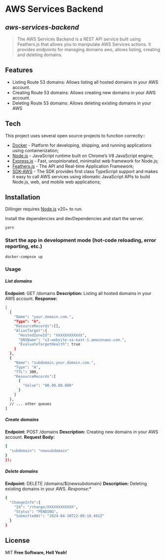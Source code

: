 # AWS Services Backend
## _aws-services-backend_

> The AWS Services Backend is a
> REST API service built using Feathers.js that
> allows you to manipulate AWS Services actions.
> It provides endpoints for managing domains aws,
> allows listing, creating and deleting domains.

## Features

- Listing Route 53 domains: Allows listing all hosted domains in your AWS account.
- Creating Route 53 domains: Allows creating new domains in your AWS account.
- Deleting Route 53 domains: Allows deleting existing domains in your AWS

## Tech

This project uses several open source projects to function correctly::

- [Docker] - Platform for developing, shipping, and running applications using containerization;
- [Node.js] - JavaScript runtime built on Chrome’s V8 JavaScript engine;
- [Express.js] - Fast, unopinionated, minimalist web framework for Node.js;
- [Feathers.js] - The API and Real-time Application Framework;
- [SDK-AWS] - The SDK provides first class TypeScript support and makes it easy to call AWS services using idiomatic JavaScript APIs to build Node.js, web, and mobile web applications;

## Installation

Dillinger requires [Node.js](https://nodejs.org/) v20+ to run.

Install the dependencies and devDependencies and start the server.

```bash
yarn
```

### Start the app in development mode (hot-code reloading, error reporting, etc.)

```bash
docker-compose up
```

### Usage
##### List domains
**Endpoint:** GET /domains
**Description:** Listing all hosted domains in your AWS account.
**Response:**
```sh
[
  {
    "Name": "your.domain.com.",
    "Type": "A",
    "ResourceRecords":[],
    "AliasTarget":{
      "HostedZoneId": "XXXXXXXXXXXX",
      "DNSName": "s3-website-sa-east-1.amazonaws.com.",
      "EvaluateTargetHealth": true
    }
  },
  {
    "Name": "subdomain.your.domain.com.",
    "Type": "A",
    "TTL": 300,
    "ResourceRecords":[
      {
        "Value": "00.00.00.000"
      }
    ]
  },
  // ... other queues
]
```

##### Create domains
**Endpoint:** POST /domains
**Description:** Creating new domains in your AWS account.
**Request Body:**
```sh
{
  "subdomain": "newsubdomain"
}
});
```


##### Delete domains
**Endpoint:** DELETE /domains/${newsubdomain}
**Description:** Deleting existing domains in your AWS.
*Response:**
```sh
{
  "ChangeInfo":{
    "Id": "/change/XXXXXXXXXXXX",
    "Status": "PENDING",
    "SubmittedAt": "2024-04-30T22:09:10.491Z"
  }
}
```


## License

MIT
**Free Software, Hell Yeah!**

[//]: # (These are reference links used in the body of this note and get stripped out when the markdown processor does its job. There is no need to format nicely because it shouldn't be seen. Thanks SO - http://stackoverflow.com/questions/4823468/store-comments-in-markdown-syntax)
[Docker]: <https://docs.docker.com/>
[Node.js]: <https://nodejs.org/docs/latest/api/>
[Feathers.js]: <https://feathersjs.com/api/>
[Express.js]: <https://expressjs.com/en/guide/routing.html>
[SDK-AWS]: <https://aws.amazon.com/sdk-for-javascript/>

